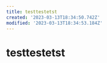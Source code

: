 ```yaml
---
title: testtestetst
created: '2023-03-13T18:34:50.742Z'
modified: '2023-03-13T18:34:53.184Z'
---
```


# testtestetst
